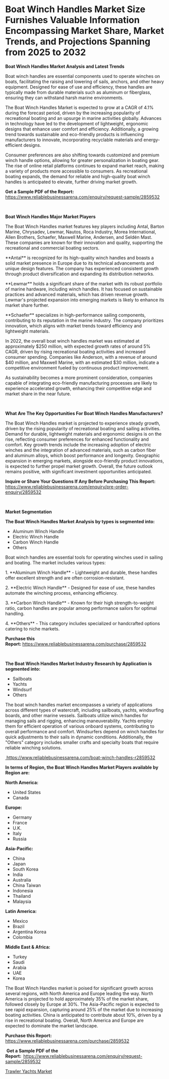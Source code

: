 <p><h1>Boat Winch Handles Market Size Furnishes Valuable Information Encompassing Market Share, Market Trends, and Projections Spanning from 2025 to 2032</h1></p><p><strong>Boat Winch Handles Market Analysis and Latest Trends</strong></p>
<p><p>Boat winch handles are essential components used to operate winches on boats, facilitating the raising and lowering of sails, anchors, and other heavy equipment. Designed for ease of use and efficiency, these handles are typically made from durable materials such as aluminum or fiberglass, ensuring they can withstand harsh marine environments.</p><p>The Boat Winch Handles Market is expected to grow at a CAGR of 4.1% during the forecast period, driven by the increasing popularity of recreational boating and an upsurge in marine activities globally. Advances in technology have led to the development of lightweight, ergonomic designs that enhance user comfort and efficiency. Additionally, a growing trend towards sustainable and eco-friendly products is influencing manufacturers to innovate, incorporating recyclable materials and energy-efficient designs.</p><p>Consumer preferences are also shifting towards customized and premium winch handle options, allowing for greater personalization in boating gear. The rise of online retail platforms continues to expand market reach, making a variety of products more accessible to consumers. As recreational boating expands, the demand for reliable and high-quality boat winch handles is anticipated to elevate, further driving market growth.</p></p>
<p><strong>Get a Sample PDF of the Report:&nbsp;</strong> <a href="https://www.reliablebusinessarena.com/enquiry/request-sample/2859532?utm_campaign=3344&utm_medium=2&utm_source=Github&utm_content=ia&utm_term=12032025&utm_id=boat-winch-handles">https://www.reliablebusinessarena.com/enquiry/request-sample/2859532</a></p>
<p>&nbsp;</p>
<p><strong>Boat Winch Handles Major Market Players</strong></p>
<p><p>The Boat Winch Handles market features key players including Antal, Barton Marine, Chrysadev, Lewmar, Nautos, Roca Industry, Morea International, Allen Brothers, Schaefer, Maxwell Marine, Andersen, and Seldén Mast. These companies are known for their innovation and quality, supporting the recreational and commercial boating sectors.</p><p>**Antal** is recognized for its high-quality winch handles and boasts a solid market presence in Europe due to its technical advancements and unique design features. The company has experienced consistent growth through product diversification and expanding its distribution networks.</p><p>**Lewmar** holds a significant share of the market with its robust portfolio of marine hardware, including winch handles. It has focused on sustainable practices and advanced materials, which has driven revenue growth. Lewmar's projected expansion into emerging markets is likely to enhance its market share further.</p><p>**Schaefer** specializes in high-performance sailing components, contributing to its reputation in the marine industry. The company prioritizes innovation, which aligns with market trends toward efficiency and lightweight materials. </p><p>In 2022, the overall boat winch handles market was estimated at approximately $250 million, with expected growth rates of around 5% CAGR, driven by rising recreational boating activities and increased consumer spending. Companies like Anderson, with a revenue of around $40 million, and Maxwell Marine, with an estimated $30 million, indicate a competitive environment fueled by continuous product improvement. </p><p>As sustainability becomes a more prominent consideration, companies capable of integrating eco-friendly manufacturing processes are likely to experience accelerated growth, enhancing their competitive edge and market share in the near future.</p></p>
<p>&nbsp;</p>
<p><strong>What Are The Key Opportunities For Boat Winch Handles Manufacturers?</strong></p>
<p><p>The Boat Winch Handles market is projected to experience steady growth, driven by the rising popularity of recreational boating and sailing activities. Demand for durable, lightweight materials and ergonomic designs is on the rise, reflecting consumer preferences for enhanced functionality and comfort. Key growth trends include the increasing adoption of electric winches and the integration of advanced materials, such as carbon fiber and aluminum alloys, which boost performance and longevity. Geographic expansion in emerging markets, alongside eco-friendly product innovations, is expected to further propel market growth. Overall, the future outlook remains positive, with significant investment opportunities anticipated.</p></p>
<p><strong>Inquire or Share Your Questions If Any Before Purchasing This Report:</strong> <a href="https://www.reliablebusinessarena.com/enquiry/pre-order-enquiry/2859532?utm_campaign=3344&utm_medium=2&utm_source=Github&utm_content=ia&utm_term=12032025&utm_id=boat-winch-handles">https://www.reliablebusinessarena.com/enquiry/pre-order-enquiry/2859532</a></p>
<p>&nbsp;</p>
<p><strong>Market Segmentation</strong></p>
<p><strong>The Boat Winch Handles Market Analysis by types is segmented into:</strong></p>
<p><ul><li>Aluminum Winch Handle</li><li>Electric Winch Handle</li><li>Carbon Winch Handle</li><li>Others</li></ul></p>
<p><p>Boat winch handles are essential tools for operating winches used in sailing and boating. The market includes various types: </p><p>1. **Aluminum Winch Handle** - Lightweight and durable, these handles offer excellent strength and are often corrosion-resistant.</p><p> </p><p>2. **Electric Winch Handle** - Designed for ease of use, these handles automate the winching process, enhancing efficiency.</p><p>3. **Carbon Winch Handle** - Known for their high strength-to-weight ratio, carbon handles are popular among performance sailors for optimal handling.</p><p>4. **Others** - This category includes specialized or handcrafted options catering to niche markets.</p></p>
<p><strong>Purchase this Report:&nbsp;</strong><a href="https://www.reliablebusinessarena.com/purchase/2859532?utm_campaign=3344&utm_medium=2&utm_source=Github&utm_content=ia&utm_term=12032025&utm_id=boat-winch-handles">https://www.reliablebusinessarena.com/purchase/2859532</a></p>
<p>&nbsp;</p>
<p><strong>The Boat Winch Handles Market Industry Research by Application is segmented into:</strong></p>
<p><ul><li>Sailboats</li><li>Yachts</li><li>Windsurf</li><li>Others</li></ul></p>
<p><p>The boat winch handles market encompasses a variety of applications across different types of watercraft, including sailboats, yachts, windsurfing boards, and other marine vessels. Sailboats utilize winch handles for managing sails and rigging, enhancing maneuverability. Yachts employ them for efficient operation of various onboard systems, contributing to overall performance and comfort. Windsurfers depend on winch handles for quick adjustments to their sails in dynamic conditions. Additionally, the "Others" category includes smaller crafts and specialty boats that require reliable winching solutions.</p></p>
<p><a href="https://www.reliablebusinessarena.com/boat-winch-handles-r2859532?utm_campaign=3344&utm_medium=2&utm_source=Github&utm_content=ia&utm_term=12032025&utm_id=boat-winch-handles">&nbsp;https://www.reliablebusinessarena.com/boat-winch-handles-r2859532</a></p>
<p><strong>In terms of Region, the Boat Winch Handles Market Players available by Region are:</strong></p>
<p>
    <p> <strong> North America: </strong>
        <ul>
            <li>United States</li>
            <li>Canada</li>
        </ul>
        </p> 
    <p> <strong> Europe: </strong>
        <ul>
            <li>Germany</li>
            <li>France</li>
            <li>U.K.</li>
            <li>Italy</li>
            <li>Russia</li>
        </ul>
        </p> 
    <p> <strong> Asia-Pacific: </strong>
        <ul>
            <li>China</li>
            <li>Japan</li>
            <li>South Korea</li>
            <li>India</li>
            <li>Australia</li>
            <li>China Taiwan</li>
            <li>Indonesia</li>
            <li>Thailand</li>
            <li>Malaysia</li>
        </ul>
        </p> 
    <p> <strong> Latin America: </strong>
        <ul>
            <li>Mexico</li>
            <li>Brazil</li>
            <li>Argentina Korea</li>
            <li>Colombia</li>
        </ul>
        </p> 
    <p> <strong> Middle East & Africa: </strong>
        <ul>
            <li>Turkey</li>
            <li>Saudi</li>
            <li>Arabia</li>
            <li>UAE</li>
            <li>Korea</li>
        </ul>
    </p>
    </p>
<p><p>The Boat Winch Handles market is poised for significant growth across several regions, with North America and Europe leading the way. North America is projected to hold approximately 35% of the market share, followed closely by Europe at 30%. The Asia-Pacific region is expected to see rapid expansion, capturing around 25% of the market due to increasing boating activities. China is anticipated to contribute about 10%, driven by a rise in recreational boating. Overall, North America and Europe are expected to dominate the market landscape.</p></p>
<p><strong>Purchase this Report: </strong><a href="https://www.reliablebusinessarena.com/purchase/2859532?utm_campaign=3344&utm_medium=2&utm_source=Github&utm_content=ia&utm_term=12032025&utm_id=boat-winch-handles">https://www.reliablebusinessarena.com/purchase/2859532</a></p>
<p>&nbsp;<strong>Get a Sample PDF of the Report:&nbsp;&nbsp;</strong><a href="https://www.reliablebusinessarena.com/enquiry/request-sample/2859532?utm_campaign=3344&utm_medium=2&utm_source=Github&utm_content=ia&utm_term=12032025&utm_id=boat-winch-handles">https://www.reliablebusinessarena.com/enquiry/request-sample/2859532</a></p>
<p><strong></strong></p>
<p><p><a href="https://github.com/wynonachirei9/Market-Research-Report-List-1/blob/main/trawler-yachts-market.md?utm_campaign=3344&utm_medium=2&utm_source=Github&utm_content=ia&utm_term=12032025&utm_id=boat-winch-handles">Trawler Yachts Market</a></p></p>